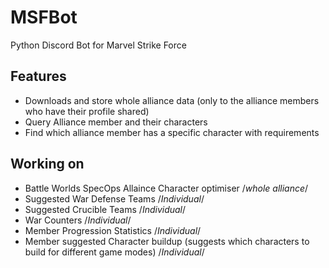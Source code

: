 # MSFBot
 Python Discord Bot for Marvel Strike Force

## Features
- Downloads and store whole alliance data (only to the alliance members who have their profile shared)
- Query Alliance member and their characters
- Find which alliance member has a specific character with requirements

## Working on
- Battle Worlds SpecOps Allaince Character optimiser /*whole alliance*/
- Suggested War Defense Teams /*Individual*/
- Suggested Crucible Teams /*Individual*/
- War Counters /*Individual*/
- Member Progression Statistics /*Individual*/
- Member suggested Character buildup (suggests which characters to build for different game modes) /*Individual*/
